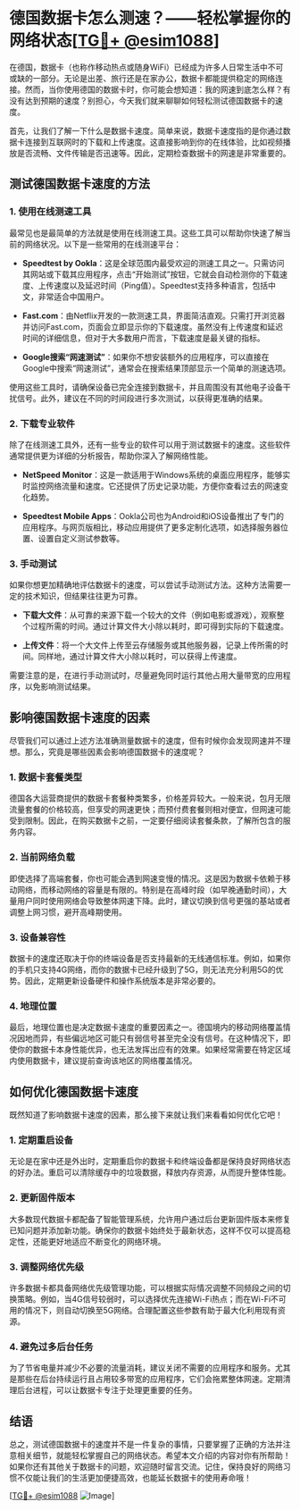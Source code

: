 # 德国数据卡怎么测速？——轻松掌握你的网络状态[[TG💪+ @esim1088](https://t.me/s/esim1088)]

在德国，数据卡（也称作移动热点或随身WiFi）已经成为许多人日常生活中不可或缺的一部分。无论是出差、旅行还是在家办公，数据卡都能提供稳定的网络连接。然而，当你使用德国的数据卡时，你可能会想知道：我的网速到底怎么样？有没有达到预期的速度？别担心，今天我们就来聊聊如何轻松测试德国数据卡的速度。

首先，让我们了解一下什么是数据卡速度。简单来说，数据卡速度指的是你通过数据卡连接到互联网时的下载和上传速度。这直接影响到你的在线体验，比如视频播放是否流畅、文件传输是否迅速等。因此，定期检查数据卡的网速是非常重要的。

## 测试德国数据卡速度的方法

### 1. 使用在线测速工具

最常见也是最简单的方法就是使用在线测速工具。这些工具可以帮助你快速了解当前的网络状况。以下是一些常用的在线测速平台：

- **Speedtest by Ookla**：这是全球范围内最受欢迎的测速工具之一。只需访问其网站或下载其应用程序，点击“开始测试”按钮，它就会自动检测你的下载速度、上传速度以及延迟时间（Ping值）。Speedtest支持多种语言，包括中文，非常适合中国用户。
  
- **Fast.com**：由Netflix开发的一款测速工具，界面简洁直观。只需打开浏览器并访问Fast.com，页面会立即显示你的下载速度。虽然没有上传速度和延迟时间的详细信息，但对于大多数用户而言，下载速度是最关键的指标。

- **Google搜索“网速测试”**：如果你不想安装额外的应用程序，可以直接在Google中搜索“网速测试”，通常会在搜索结果顶部显示一个简单的测速选项。

使用这些工具时，请确保设备已完全连接到数据卡，并且周围没有其他电子设备干扰信号。此外，建议在不同的时间段进行多次测试，以获得更准确的结果。

### 2. 下载专业软件

除了在线测速工具外，还有一些专业的软件可以用于测试数据卡的速度。这些软件通常提供更为详细的分析报告，帮助你深入了解网络性能。

- **NetSpeed Monitor**：这是一款适用于Windows系统的桌面应用程序，能够实时监控网络流量和速度。它还提供了历史记录功能，方便你查看过去的网速变化趋势。

- **Speedtest Mobile Apps**：Ookla公司也为Android和iOS设备推出了专门的应用程序。与网页版相比，移动应用提供了更多定制化选项，如选择服务器位置、设置自定义测试参数等。

### 3. 手动测试

如果你想更加精确地评估数据卡的速度，可以尝试手动测试方法。这种方法需要一定的技术知识，但结果往往更为可靠。

- **下载大文件**：从可靠的来源下载一个较大的文件（例如电影或游戏），观察整个过程所需的时间。通过计算文件大小除以耗时，即可得到实际的下载速度。

- **上传文件**：将一个大文件上传至云存储服务或其他服务器，记录上传所需的时间。同样地，通过计算文件大小除以耗时，可以获得上传速度。

需要注意的是，在进行手动测试时，尽量避免同时运行其他占用大量带宽的应用程序，以免影响测试结果。

## 影响德国数据卡速度的因素

尽管我们可以通过上述方法准确测量数据卡的速度，但有时候你会发现网速并不理想。那么，究竟是哪些因素会影响德国数据卡的速度呢？

### 1. 数据卡套餐类型

德国各大运营商提供的数据卡套餐种类繁多，价格差异较大。一般来说，包月无限流量套餐的价格较高，但享受的网速更快；而预付费套餐则相对便宜，但网速可能受到限制。因此，在购买数据卡之前，一定要仔细阅读套餐条款，了解所包含的服务内容。

### 2. 当前网络负载

即使选择了高端套餐，你也可能会遇到网速变慢的情况。这是因为数据卡依赖于移动网络，而移动网络的容量是有限的。特别是在高峰时段（如早晚通勤时间），大量用户同时使用网络会导致整体网速下降。此时，建议切换到信号更强的基站或者调整上网习惯，避开高峰期使用。

### 3. 设备兼容性

数据卡的速度还取决于你的终端设备是否支持最新的无线通信标准。例如，如果你的手机只支持4G网络，而你的数据卡已经升级到了5G，则无法充分利用5G的优势。因此，定期更新设备硬件和操作系统版本是非常必要的。

### 4. 地理位置

最后，地理位置也是决定数据卡速度的重要因素之一。德国境内的移动网络覆盖情况因地而异，有些偏远地区可能只有弱信号甚至完全没有信号。在这种情况下，即使你的数据卡本身性能优异，也无法发挥出应有的效果。如果经常需要在特定区域内使用数据卡，建议提前查询该地区的网络覆盖情况。

## 如何优化德国数据卡速度

既然知道了影响数据卡速度的因素，那么接下来就让我们来看看如何优化它吧！

### 1. 定期重启设备

无论是在家中还是外出时，定期重启你的数据卡和终端设备都是保持良好网络状态的好办法。重启可以清除缓存中的垃圾数据，释放内存资源，从而提升整体性能。

### 2. 更新固件版本

大多数现代数据卡都配备了智能管理系统，允许用户通过后台更新固件版本来修复已知问题并添加新功能。确保你的数据卡始终处于最新状态，这样不仅可以提高稳定性，还能更好地适应不断变化的网络环境。

### 3. 调整网络优先级

许多数据卡都具备网络优先级管理功能，可以根据实际情况调整不同频段之间的切换策略。例如，当4G信号较弱时，可以选择优先连接Wi-Fi热点；而在Wi-Fi不可用的情况下，则自动切换至5G网络。合理配置这些参数有助于最大化利用现有资源。

### 4. 避免过多后台任务

为了节省电量并减少不必要的流量消耗，建议关闭不需要的应用程序和服务。尤其是那些在后台持续运行且占用较多带宽的应用程序，它们会拖累整体网速。定期清理后台进程，可以让数据卡专注于处理更重要的任务。

## 结语

总之，测试德国数据卡的速度并不是一件复杂的事情，只要掌握了正确的方法并注意相关细节，就能轻松掌握自己的网络状态。希望本文介绍的内容对你有所帮助！如果你还有其他关于数据卡的问题，欢迎随时留言交流。记住，保持良好的网络习惯不仅能让我们的生活更加便捷高效，也能延长数据卡的使用寿命哦！

[[TG💪+ @esim1088](https://t.me/s/esim1088) ![Image](https://i.postimg.cc/4NQfJmqS/Snipaste-2025-05-13-00-14-12.png)]